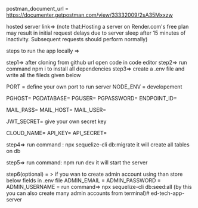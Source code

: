 postman_document_url = https://documenter.getpostman.com/view/33332009/2sA35Mxxzw

hosted server link=>
(note that:Hosting a server on Render.com's free plan may result in initial request delays due to server sleep after 15 minutes of inactivity. Subsequent requests should perform normally)

steps  to run the app locally =>

step1=> after cloning from github url open code in code editor
step2=> run command npm i to install all dependencies
step3=> create a .env file and write all the fileds given below

PORT = define your own port to run server
NODE_ENV = developement

<!-- for database i have used neon.tech database get all credentials from neon db -->
PGHOST=
PGDATABASE=
PGUSER=
PGPASSWORD=
ENDPOINT_ID=

<!-- for mail i have used nodemailer -->
MAIL_PASS=
MAIL_HOST=
MAIL_USER=

JWT_SECRET= give your own secret key

<!-- login to cloudinary and get thhese fields -->
CLOUD_NAME=
API_KEY=
API_SECRET=

step4=> run command : npx sequelize-cli db:migrate
it will create all tables on db

step5=> run command: npm run dev
it will start the server

step6(optional) = > if you wan to create admin account using than store below fields in .env file
ADMIN_EMAIL = 
ADMIN_PASSWORD = 
ADMIN_USERNAME = 
run command=> npx sequelize-cli db:seed:all
(by this you can also create many admin accounts from terminal)#   e d - t e c h - a p p - s e r v e r  
 
